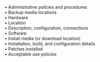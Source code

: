 • Administrative policies and procedures  
• Backup media locations  
• Hardware  
• Location  
• Description, configuration, connections  
• Software  
• Install media (or download location)  
• Installation, build, and configuration details  
• Patches installed  
• Acceptable use policies 